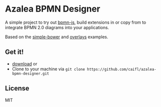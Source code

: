 # Azalea BPMN Designer

A simple project to try out [bpmn-js](https://github.com/bpmn-io/bpmn-js), build extensions in or copy from to integrate BPMN 2.0 diagrams into your applications.

Based on the [simple-bower](https://github.com/bpmn-io/bpmn-js-examples/tree/master/simple-bower) and [overlays](https://github.com/bpmn-io/bpmn-js-examples/tree/master/overlays) examples.


## Get it!

* [download](https://github.com/caifl/azalea-bpmn-designer/archive/master.zip) or
* Clone to your machine via `git clone https://github.com/caifl/azalea-bpmn-designer.git`


## License

MIT